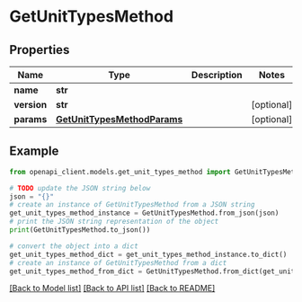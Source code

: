 # GetUnitTypesMethod


## Properties

Name | Type | Description | Notes
------------ | ------------- | ------------- | -------------
**name** | **str** |  | 
**version** | **str** |  | [optional] 
**params** | [**GetUnitTypesMethodParams**](GetUnitTypesMethodParams.md) |  | [optional] 

## Example

```python
from openapi_client.models.get_unit_types_method import GetUnitTypesMethod

# TODO update the JSON string below
json = "{}"
# create an instance of GetUnitTypesMethod from a JSON string
get_unit_types_method_instance = GetUnitTypesMethod.from_json(json)
# print the JSON string representation of the object
print(GetUnitTypesMethod.to_json())

# convert the object into a dict
get_unit_types_method_dict = get_unit_types_method_instance.to_dict()
# create an instance of GetUnitTypesMethod from a dict
get_unit_types_method_from_dict = GetUnitTypesMethod.from_dict(get_unit_types_method_dict)
```
[[Back to Model list]](../README.md#documentation-for-models) [[Back to API list]](../README.md#documentation-for-api-endpoints) [[Back to README]](../README.md)


